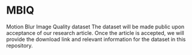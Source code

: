 # MBIQ
Motion Blur Image Quality dataset
The dataset will be made public upon acceptance of our research article. Once the article is accepted, we will provide the download link and relevant information for the dataset in this repository.
